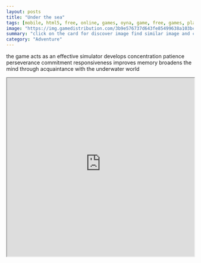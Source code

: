 ```yaml
---
layout: posts
title: "Under the sea"
tags: [mobile, html5, free, online, games, oyna, game, free, games, play, play, games]
image: "https://img.gamedistribution.com/3b9e576737d643fe85499638a103bc40-512x384.jpeg"
summary: "click on the card for discover image find similar image and clear the board  free online games oyna game free games play play games"
category: "Adventure"
---
```


the game acts as an effective simulator develops concentration patience perseverance commitment responsiveness improves memory broadens the mind through acquaintance with the underwater world

<iframe width="100%" height="480px;" src="https://html5.gamedistribution.com/3b9e576737d643fe85499638a103bc40/"></iframe>